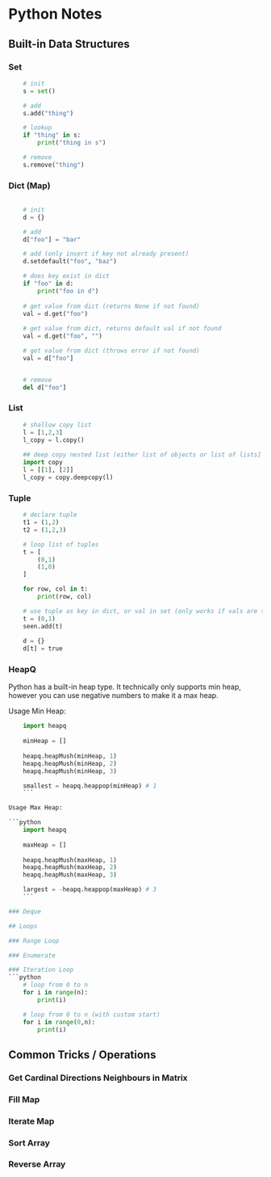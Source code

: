 # Python Notes

## Built-in Data Structures

### Set
```python
    # init
    s = set()

    # add
    s.add("thing")

    # lookup
    if "thing" in s:
        print("thing in s")

    # remove
    s.remove("thing")
```

### Dict (Map)

```python
    
    # init 
    d = {}

    # add
    d["foo"] = "bar"

    # add (only insert if key not already present)
    d.setdefault("foo", "baz")

    # does key exist in dict
    if "foo" in d:
        print("foo in d")
    
    # get value from dict (returns None if not found)
    val = d.get("foo")
    
    # get value from dict, returns default val if not found
    val = d.get("foo", "")

    # get value from dict (throws error if not found)
    val = d["foo"]


    # remove
    del d["foo"]
```

### List
```python
    # shallow copy list
    l = [1,2,3]
    l_copy = l.copy()
    
    ## deep copy nested list (either list of objects or list of lists] 
    import copy
    l = [[1], [2]]
    l_copy = copy.deepcopy(l)
```


### Tuple
```python
    # declare tuple
    t1 = (1,2)
    t2 = (1,2,3)

    # loop list of tuples
    t = [
        (0,1)
        (1,0)
    ]

    for row, col in t:
        print(row, col)

    # use tuple as key in dict, or val in set (only works if vals are serializable)
    t = (0,1)
    seen.add(t)
    
    d = {}
    d[t] = true

```

### HeapQ

Python has a built-in heap type. It technically only supports min heap, however you can use negative numbers to make it a max heap.

Usage Min Heap:

```python
    import heapq
    
    minHeap = []
    
    heapq.heapMush(minHeap, 1)
    heapq.heapMush(minHeap, 2)
    heapq.heapMush(minHeap, 3)

    smallest = heapq.heappop(minHeap) # 1
    ```

Usage Max Heap:

```python
    import heapq
    
    maxHeap = []
    
    heapq.heapMush(maxHeap, 1)
    heapq.heapMush(maxHeap, 2)
    heapq.heapMush(maxHeap, 3)

    largest = -heapq.heappop(maxHeap) # 3
    ```

### Deque

## Loops

### Range Loop

### Enumerate 

### Iteration Loop
```python
    # loop from 0 to n 
    for i in range(n):
        print(i)

    # loop from 0 to n (with custom start)
    for i in range(0,n):
        print(i)
```

## Common Tricks / Operations

### Get Cardinal Directions Neighbours in Matrix

### Fill Map

### Iterate Map

### Sort Array

### Reverse Array
